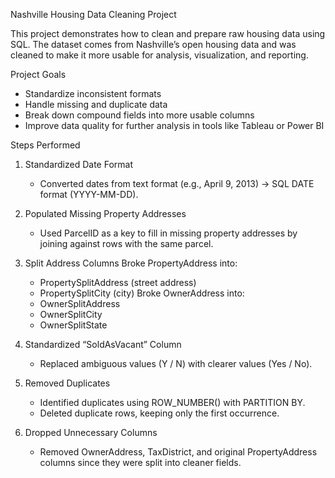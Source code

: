 Nashville Housing Data Cleaning Project

This project demonstrates how to clean and prepare raw housing data using SQL.
The dataset comes from Nashville’s open housing data and was cleaned to make it more usable for analysis, visualization, and reporting.

Project Goals
- Standardize inconsistent formats
- Handle missing and duplicate data
- Break down compound fields into more usable columns
- Improve data quality for further analysis in tools like Tableau or Power BI


Steps Performed

1. Standardized Date Format
   - Converted dates from text format (e.g., April 9, 2013) → SQL DATE format (YYYY-MM-DD).

2. Populated Missing Property Addresses
   - Used ParcelID as a key to fill in missing property addresses by joining against rows with the same parcel.

3. Split Address Columns
   Broke PropertyAddress into:
   - PropertySplitAddress (street address)
   - PropertySplitCity (city)
   Broke OwnerAddress into:
   - OwnerSplitAddress
   - OwnerSplitCity
   - OwnerSplitState

4. Standardized “SoldAsVacant” Column
   - Replaced ambiguous values (Y / N) with clearer values (Yes / No).

5. Removed Duplicates
   - Identified duplicates using ROW_NUMBER() with PARTITION BY.
   - Deleted duplicate rows, keeping only the first occurrence.

6. Dropped Unnecessary Columns
   - Removed OwnerAddress, TaxDistrict, and original PropertyAddress columns since they were split into cleaner fields.
